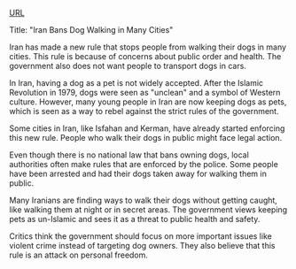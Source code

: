 <a href="https://www.bbc.com/news/articles/cn0gngq4wjqo">URL</a>
<p>Title: "Iran Bans Dog Walking in Many Cities"</p>
<p>Iran has made a new rule that stops people from walking their dogs in many cities. This rule is because of concerns about public order and health. The government also does not want people to transport dogs in cars.</p>
<p>In Iran, having a dog as a pet is not widely accepted. After the Islamic Revolution in 1979, dogs were seen as "unclean" and a symbol of Western culture. However, many young people in Iran are now keeping dogs as pets, which is seen as a way to rebel against the strict rules of the government.</p>
<p>Some cities in Iran, like Isfahan and Kerman, have already started enforcing this new rule. People who walk their dogs in public might face legal action.</p>
<p>Even though there is no national law that bans owning dogs, local authorities often make rules that are enforced by the police. Some people have been arrested and had their dogs taken away for walking them in public.</p>
<p>Many Iranians are finding ways to walk their dogs without getting caught, like walking them at night or in secret areas. The government views keeping pets as un-Islamic and sees it as a threat to public health and safety.</p>
<p>Critics think the government should focus on more important issues like violent crime instead of targeting dog owners. They also believe that this rule is an attack on personal freedom.</p>
